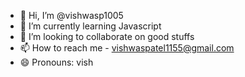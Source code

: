 - 👋 Hi, I’m @vishwasp1005
- 🌱 I’m currently learning Javascript 
- 💞️ I’m looking to collaborate on good stuffs
- 📫 How to reach me - vishwaspatel1155@gmail.com 
- 😄 Pronouns: vish

<!---
vishwasp1005/vishwasp1005 is a ✨ special ✨ repository because its `README.md` (this file) appears on your GitHub profile.
You can click the Preview link to take a look at your changes.
--->
